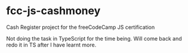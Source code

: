 # fcc-js-cashmoney
Cash Register project for the freeCodeCamp JS certification

Not doing the task in TypeScript for the time being. Will come back and redo it in TS after I have learnt more.
